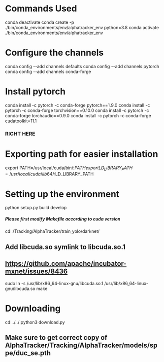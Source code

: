 # Commands Used
conda deactivate
conda create -p ./bin/conda_environments/env/alphatracker_env python=3.8
conda activate ./bin/conda_environments/env/alphatracker_env

# Configure the channels
conda config --add channels defaults
conda config --add channels pytorch
conda config --add channels conda-forge

# Install pytorch
conda install -c pytorch -c conda-forge pytorch==1.9.0 
conda install -c pytorch -c conda-forge torchvision==0.10.0
conda install -c pytorch -c conda-forge torchaudio==0.9.0 
conda install -c pytorch -c conda-forge cudatoolkit=11.1 

### RIGHT HERE

# Exporting path for easier installation
export PATH=/usr/local/cuda/bin/:$PATH
export LD_LIBRARY_PATH=/usr/local/cuda/lib64/:$LD_LIBRARY_PATH

# Setting up the environment
python setup.py build develop

##### Please first modify Makefile according to cuda version #####
cd ./Tracking/AlphaTracker/train_yolo/darknet/
## Add libcuda.so symlink to libcuda.so.1
## https://github.com/apache/incubator-mxnet/issues/8436
sudo ln -s /usr/lib/x86_64-linux-gnu/libcuda.so.1 /usr/lib/x86_64-linux-gnu/libcuda.so
make

# Downloading
cd ../../
python3 download.py

## Make sure to get correct copy of AlphaTracker/Tracking/AlphaTracker/models/sppe/duc_se.pth

